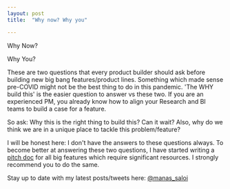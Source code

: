 ```yaml
---
layout: post
title:  "Why now? Why you"

---
```


Why Now?

Why You?

These are two questions that every product builder should ask before building new big bang features/product lines. Something which made sense pre-COVID might not be the best thing to do in this pandemic. 'The WHY build this' is the easier question to answer vs these two. If you are an experienced PM, you already know how to align your Research and BI teams to build a case for a feature.

So ask: Why this is the right thing to build this? Can it wait? Also, why do we think we are in a unique place to tackle this problem/feature?

I will be honest here: I don't have the answers to these questions always. To become better at answering these two questions, I have started writing a [pitch doc](https://docs.google.com/document/d/1ez5NflYwy9DxhAXzg2AA2p0eMLVWg3QgxHatg3Td1zA/edit?usp=sharing) for all big features which require significant resources. I strongly recommend you to do the same.

Stay up to date with my latest posts/tweets here: [@manas_saloi](http://twitter.com/manas_saloi)
